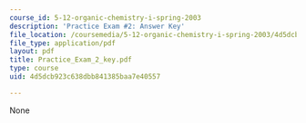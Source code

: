 ```yaml
---
course_id: 5-12-organic-chemistry-i-spring-2003
description: 'Practice Exam #2: Answer Key'
file_location: /coursemedia/5-12-organic-chemistry-i-spring-2003/4d5dcb923c638dbb841385baa7e40557_Practice_Exam_2_key.pdf
file_type: application/pdf
layout: pdf
title: Practice_Exam_2_key.pdf
type: course
uid: 4d5dcb923c638dbb841385baa7e40557

---
```

None